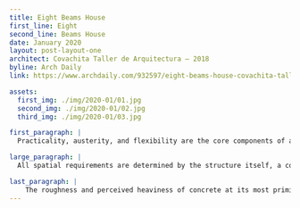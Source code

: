 ```yaml
---
title: Eight Beams House
first_line: Eight
second_line: Beams House
date: January 2020
layout: post-layout-one
architect: Covachita Taller de Arquitectura – 2018
byline: Arch Daily
link: https://www.archdaily.com/932597/eight-beams-house-covachita-taller-de-arquitectura?ad_content=932597&ad_medium=widget&ad_name=featured_loop_main

assets:
  first_img: ./img/2020-01/01.jpg
  second_img: ./img/2020-01/02.jpg
  third_img: ./img/2020-01/03.jpg

first_paragraph: |
  Practicality, austerity, and flexibility are the core components of a house in Northern Mexico whose architectural strategy responds to the industrial and frugal character of the city of Monterrey.

large_paragraph: |
  All spatial requirements are determined by the structure itself, a concrete skeleton of beams that vivisect the land in the shape of a grid, tracing each line of the architectural plan and resting on the edge of the site. Concrete was used to establish a temporary identity for the house; meant to give the impression of being unfinished and allow different paths for its evolution.

last_paragraph: |
    The roughness and perceived heaviness of concrete at its most primitive state creates the illusion of the house being permanently under construction while at the same time preparing itself to become stone again. 
---
```

